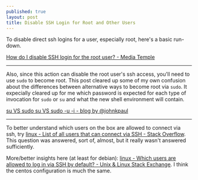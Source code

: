 ```yaml
---
published: true
layout: post
title: Disable SSH Login for Root and Other Users
---
```


To disable direct ssh logins for a user, especially root, here's a basic run-down.

[How do I disable SSH login for the root user? - Media Temple](https://mediatemple.net/community/products/dv/204643810/how-do-i-disable-ssh-login-for-the-root-user)

---

Also, since this action can disable the root user's ssh access, you'll need to use `sudo` to become root. This post cleared up some of my own confusion about the differences between alternative ways to become root via `sudo`. It expecially cleared up for me which password is expected for each type of invocation for `sudo` or `su` and what the new shell environment will contain.

[su VS sudo su VS sudo -u -i - blog by @johnkpaul](http://johnkpaul.tumblr.com/post/19841381351/su-vs-sudo-su-vs-sudo-u-i)

---

To better understand which users on the box are allowed to connect via ssh, try [linux - List of all users that can connect via SSH - Stack Overflow](http://stackoverflow.com/questions/15802179/list-of-all-users-that-can-connect-via-ssh). This question was answered, sort of, almost, but it really wasn't answered sufficiently. 

More/better insights here (at least for debian): [linux - Which users are allowed to log in via SSH by default? - Unix & Linux Stack Exchange](http://unix.stackexchange.com/questions/36804/which-users-are-allowed-to-log-in-via-ssh-by-default). I think the centos configuration is much the same.

